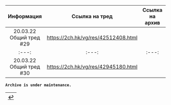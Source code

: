 | Информация | Ссылка на тред | Ссылка на архив | Комментарий |
|:---:|:---:|:---:|:---:|
| 20.03.22 Общий тред #29 | https://2ch.hk/vg/res/42512408.html | | Первое упоминание Tirael x1 |
|:---:|:---:|:---:|:---:|
| 20.03.22 Общий тред #30 | https://2ch.hk/vg/res/42945180.html | | Новая шапка |



**`Archive is under maintenance.`**

|[↩️](header.md)|
|:---:|
